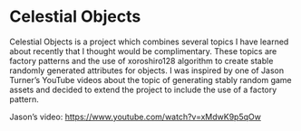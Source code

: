 # Celestial Objects

Celestial Objects is a project which combines several topics I have learned about recently that 
I thought would be complimentary. These topics are factory patterns and the use of xoroshiro128 
algorithm to create stable randomly generated attributes for objects. I was inspired by one of 
Jason Turner’s YouTube videos about the topic of generating stably random game assets and decided 
to extend the project to include the use of a factory pattern. 

Jason’s video:
https://www.youtube.com/watch?v=xMdwK9p5qOw
